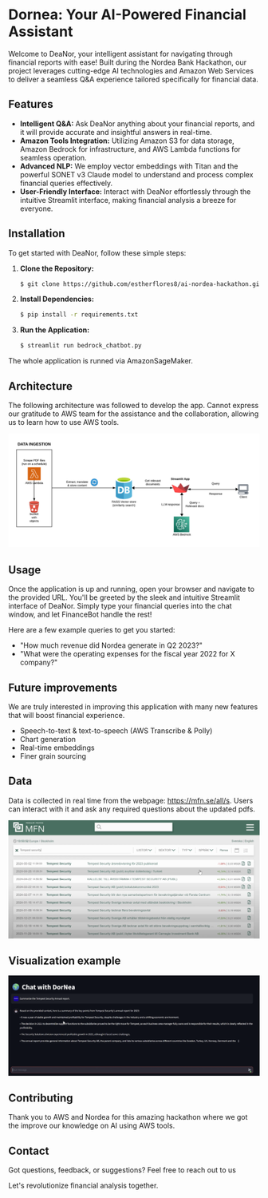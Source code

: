 # Dornea: Your AI-Powered Financial Assistant

Welcome to DeaNor, your intelligent assistant for navigating through financial reports with ease! Built during the Nordea Bank Hackathon, our project leverages cutting-edge AI technologies and Amazon Web Services to deliver a seamless Q&A experience tailored specifically for financial data.

## Features

- **Intelligent Q&A:** Ask DeaNor anything about your financial reports, and it will provide accurate and insightful answers in real-time.
- **Amazon Tools Integration:** Utilizing Amazon S3 for data storage, Amazon Bedrock for infrastructure, and AWS Lambda functions for seamless operation.
- **Advanced NLP:** We employ vector embeddings with Titan and the powerful SONET v3 Claude model to understand and process complex financial queries effectively.
- **User-Friendly Interface:** Interact with DeaNor effortlessly through the intuitive Streamlit interface, making financial analysis a breeze for everyone.

## Installation

To get started with DeaNor, follow these simple steps:

1. **Clone the Repository:**

   ```bash
   $ git clone https://github.com/estherflores8/ai-nordea-hackathon.git
   ```

2. **Install Dependencies:**

   ```bash
   $ pip install -r requirements.txt
   ```

3. **Run the Application:**
   ```bash
   $ streamlit run bedrock_chatbot.py
   ```

The whole application is runned via AmazonSageMaker.

## Architecture

The following architecture was followed to develop the app. Cannot express our gratitude to AWS team for the assistance and the collaboration, allowing us to learn how to use AWS tools.

![Architecture](/images/architecture.png)

## Usage

Once the application is up and running, open your browser and navigate to the provided URL. You'll be greeted by the sleek and intuitive Streamlit interface of DeaNor. Simply type your financial queries into the chat window, and let FinanceBot handle the rest!

Here are a few example queries to get you started:

- "How much revenue did Nordea generate in Q2 2023?"
- "What were the operating expenses for the fiscal year 2022 for X company?"

## Future improvements

We are truly interested in improving this application with many new features that will boost financial experience.

- Speech-to-text & text-to-speech (AWS Transcribe & Polly)
- Chart generation
- Real-time embeddings
- Finer grain sourcing

## Data

Data is collected in real time from the webpage: https://mfn.se/all/s. Users can interact with it and ask any required questions about the updated pdfs.

![DataWebpage](/images/mfn.png)

## Visualization example

![Visualization](/images/dornea.png)

## Contributing

Thank you to AWS and Nordea for this amazing hackathon where we got the improve our knowledge on AI using AWS tools.

## Contact

Got questions, feedback, or suggestions? Feel free to reach out to us

Let's revolutionize financial analysis together.
